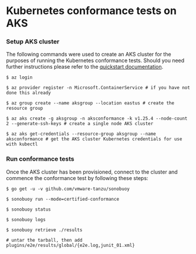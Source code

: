 # Kubernetes conformance tests on AKS

### Setup AKS cluster

The following commands were used to create an AKS cluster for the purposes of running the Kubernetes conformance tests. Should you need further instructions please refer to the [quickstart documentation](https://docs.microsoft.com/en-us/azure/aks/kubernetes-walkthrough).

```console
$ az login

$ az provider register -n Microsoft.ContainerService # if you have not done this already

$ az group create --name aksgroup --location eastus # create the resource group

$ az aks create -g aksgroup -n aksconformance -k v1.25.4 --node-count 2 --generate-ssh-keys # create a single node AKS cluster

$ az aks get-credentials --resource-group aksgroup --name aksconformance # get the AKS cluster Kubernetes credentials for use with kubectl
```

### Run conformance tests

Once the AKS cluster has been provisioned, connect to the cluster and commence the conformance test by following these steps:

```console
$ go get -u -v github.com/vmware-tanzu/sonobuoy

$ sonobuoy run --mode=certified-conformance

$ sonobuoy status

$ sonobuoy logs

$ sonobuoy retrieve ./results

# untar the tarball, then add plugins/e2e/results/global/{e2e.log,junit_01.xml}
```